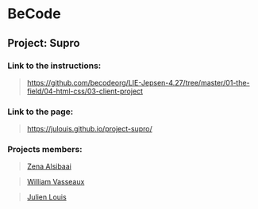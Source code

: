 # BeCode

## Project: Supro

### Link to the instructions: 

> https://github.com/becodeorg/LIE-Jepsen-4.27/tree/master/01-the-field/04-html-css/03-client-project

### Link to the page: 

> https://julouis.github.io/project-supro/

### Projects members:

> [Zena Alsibaai](https://github.com/Zena-Alsibaai)

> [William Vasseaux](https://github.com/Williamson911)

> [Julien Louis](https://github.com/julouis)
